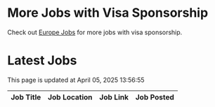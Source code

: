 # More Jobs with Visa Sponsorship

Check out [Europe Jobs](https://github.com/sureshparimi/europejobs#latest-jobs) for more jobs with visa sponsorship.

# Latest Jobs

This page is updated at April 05, 2025 13:56:55

| Job Title | Job Location | Job Link | Job Posted |
| --- | --- | --- | --- |
